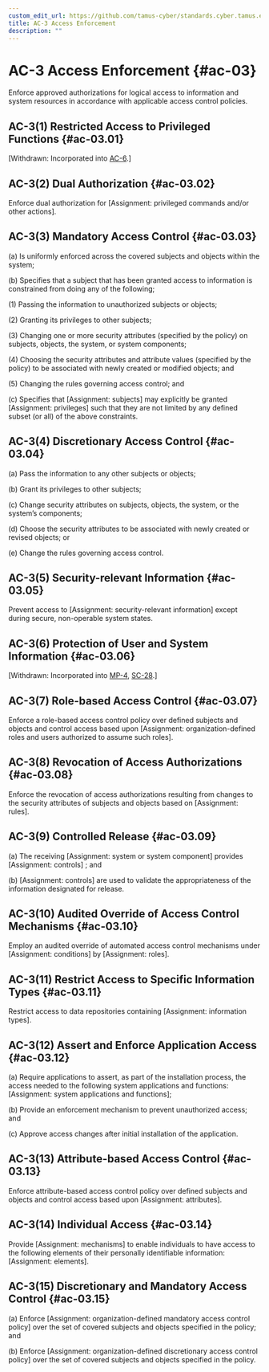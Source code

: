 ```yaml
---
custom_edit_url: https://github.com/tamus-cyber/standards.cyber.tamus.edu/tree/main/content/tamus.edu/TAMUS_profile.xml
title: AC-3 Access Enforcement
description: ""
---
```


# AC-3 Access Enforcement {#ac-03}

Enforce approved authorizations for logical access to information and system resources in accordance with applicable access control policies.

## AC-3(1) Restricted Access to Privileged Functions {#ac-03.01}

[Withdrawn: Incorporated into [AC-6](../ac/ac-06#ac-06).]

## AC-3(2) Dual Authorization {#ac-03.02}

Enforce dual authorization for [Assignment: privileged commands and/or other actions].

## AC-3(3) Mandatory Access Control {#ac-03.03}

(a) Is uniformly enforced across the covered subjects and objects within the system;

(b) Specifies that a subject that has been granted access to information is constrained from doing any of the following;

(1) Passing the information to unauthorized subjects or objects;

(2) Granting its privileges to other subjects;

(3) Changing one or more security attributes (specified by the policy) on subjects, objects, the system, or system components;

(4) Choosing the security attributes and attribute values (specified by the policy) to be associated with newly created or modified objects; and

(5) Changing the rules governing access control; and

(c) Specifies that [Assignment: subjects] may explicitly be granted [Assignment: privileges] such that they are not limited by any defined subset (or all) of the above constraints.

## AC-3(4) Discretionary Access Control {#ac-03.04}

(a) Pass the information to any other subjects or objects;

(b) Grant its privileges to other subjects;

(c) Change security attributes on subjects, objects, the system, or the system’s components;

(d) Choose the security attributes to be associated with newly created or revised objects; or

(e) Change the rules governing access control.

## AC-3(5) Security-relevant Information {#ac-03.05}

Prevent access to [Assignment: security-relevant information] except during secure, non-operable system states.

## AC-3(6) Protection of User and System Information {#ac-03.06}

[Withdrawn: Incorporated into [MP-4](../mp/mp-04#mp-04), [SC-28](../sc/sc-28#sc-28).]

## AC-3(7) Role-based Access Control {#ac-03.07}

Enforce a role-based access control policy over defined subjects and objects and control access based upon [Assignment: organization-defined roles and users authorized to assume such roles].

## AC-3(8) Revocation of Access Authorizations {#ac-03.08}

Enforce the revocation of access authorizations resulting from changes to the security attributes of subjects and objects based on [Assignment: rules].

## AC-3(9) Controlled Release {#ac-03.09}

(a) The receiving [Assignment: system or system component] provides [Assignment: controls] ; and

(b) 
                     [Assignment: controls] are used to validate the appropriateness of the information designated for release.

## AC-3(10) Audited Override of Access Control Mechanisms {#ac-03.10}

Employ an audited override of automated access control mechanisms under [Assignment: conditions] by [Assignment: roles].

## AC-3(11) Restrict Access to Specific Information Types {#ac-03.11}

Restrict access to data repositories containing [Assignment: information types].

## AC-3(12) Assert and Enforce Application Access {#ac-03.12}

(a) Require applications to assert, as part of the installation process, the access needed to the following system applications and functions: [Assignment: system applications and functions];

(b) Provide an enforcement mechanism to prevent unauthorized access; and

(c) Approve access changes after initial installation of the application.

## AC-3(13) Attribute-based Access Control {#ac-03.13}

Enforce attribute-based access control policy over defined subjects and objects and control access based upon [Assignment: attributes].

## AC-3(14) Individual Access {#ac-03.14}

Provide [Assignment: mechanisms] to enable individuals to have access to the following elements of their personally identifiable information: [Assignment: elements].

## AC-3(15) Discretionary and Mandatory Access Control {#ac-03.15}

(a) Enforce [Assignment: organization-defined mandatory access control policy] over the set of covered subjects and objects specified in the policy; and

(b) Enforce [Assignment: organization-defined discretionary access control policy] over the set of covered subjects and objects specified in the policy.

